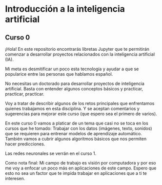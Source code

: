 # Introducción a la inteligencia artificial
## Curso 0

¡Hola! En este repositorio encontrarás libretas Jupyter que te permitirán comenzar a desarrollar proyectos relacionados con la inteligencia artificial (IA).

Mi meta es desmitificar un poco esta tecnología y ayudar a que se popularice entre las personas que hablamos español.

No necesitas un doctorado para desarrollar proyectos de inteligencia artificial. Basta con entender algunos conceptos básicos y practicar, practicar, practicar.

Voy a tratar de describir algunos de los retos principales que enfrentamos quienes trabajamos en esta disciplina. Y se aceptan comentarios y sugerencias para mejorar este curso (que espero sea el primero de varios).

En este curso 0 vamos a platicar de un tema que casi no se toca en los cursos que he tomado: Trabajar con los datos (imágenes, texto, sonidos) que se requieren para entrenar modelos de aprendizaje automático. También vamos a cubrir algunos algoritmos básicos que nos permiten hacer predicciones.

Las redes neuronales se verrán en el curso 1.

Como nota final: Mi campo de trabajo es visión por computadora y por eso me voy a enfocar un poco más en aplicaciones de este campo. Espero que esto no sea un factor que te impida trabajar en aplicaciones que a ti te interesen.
